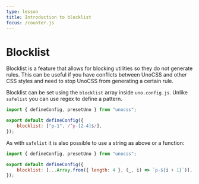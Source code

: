 ```yaml
---
type: lesson
title: Introduction to blocklist
focus: /counter.js
---
```


# Blocklist

Blocklist is a feature that allows for blocking utilities so they do not generate rules. This can be useful if you have conflicts between UnoCSS and other CSS styles and need to stop UnoCSS from generating a certain rule.

Blocklist can be set using the `blocklist` array inside `uno.config.js`. Unlike `safelist` you can use regex to define a pattern.

```js
import { defineConfig, presetUno } from "unocss";

export default defineConfig({
	blocklist: ["p-1", /^p-[2-4]$/],
});
```

As with `safelist` it is also possible to use a string as above or a function:

```js
import { defineConfig, presetUno } from "unocss";

export default defineConfig({
	blocklist: [...Array.from({ length: 4 }, (_, i) => `p-${i + 1}`)],
});
```
